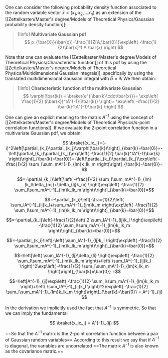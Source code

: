 One can consider the following probability density function associated to the random variable vector $\bar{x}=(x_1,x_2,\dots x_n)$ as an extension of the [[Zettelkasten/Master's degree/Models of Theoretical Physics/Gaussian probability density function]]:

>[!info] **Multivariate Gaussian pdf**
>$$ p_{\bar{X}}(\bar{x})=\frac{1}{Z[A,\bar{0}]}\exp\left( -\frac{1}{2}\bar{x}^t A \bar{x} \right) $$


Note that one can evaluate the [[Zettelkasten/Master's degree/Models of Theoretical Physics/Characteristic function]] of this pdf by using the [[Zettelkasten/Master's degree/Models of Theoretical Physics/Multidimensional Gaussian integrals]], specifically by using the translated multidimensional Gaussian integral with $\bar{b}=i\bar{k}$
We then obtain:

>[!info] **Characteristic function of the multivariate Gaussian**
>$$ \varphi(\bar{k}) = \braket{e^{i\bar{k}\cdot\bar{x}}}= \exp\left( \frac{1}{2} (i\bar{k})^tA^{-1}(i\bar{k}) \right)= \exp\left( -\frac{1}{2} \bar{k}^tA^{-1}\bar{k} \right) $$

One can give an explicit meaning to the matrix $A^{-1}$ using the concept of [[Zettelkasten/Master's degree/Models of Theoretical Physics/s-point correlation functions]].
If we evaluate the 2-point correlation function in a multivariate Gaussian pdf, we obtain:

$$ \braket{x_ix_j}=(-i)^2\left[\partial_{k_i}\partial_{k_j}\varphi(\bar{k})\right]_{\bar{k}=\bar{0}}=-\left[\partial_{k_i}\partial_{k_j}\exp\left( -\frac{1}{2} \bar{k}^tA^{-1}\bar{k} \right)\right]_{\bar{k}=\bar{0}}=-\left[\partial_{k_i}\partial_{k_j}\exp\left( -\frac{1}{2} \sum_l\sum_mA^{-1}_{lm}k_lk_m \right)\right]_{\bar{k}=\bar{0}}= $$

$$=-\partial_{k_i}\left[\left( -\frac{1}{2} \sum_l\sum_mA^{-1}_{lm}(k_l\delta_{mj}+\delta_{lj}k_m) \right)\exp\left( -\frac{1}{2} \sum_l\sum_mA^{-1}_{lm}k_lk_m \right)\right]_{\bar{k}=\bar{0}}=$$

$$=-\partial_{k_i}\left[-\frac{1}{2}\left(  \sum_lA^{-1}_{lj}k_l+\sum_mA^{-1}_{jm}k_m \right)\exp\left( -\frac{1}{2} \sum_l\sum_mA^{-1}_{lm}k_lk_m \right)\right]_{\bar{k}=\bar{0}}=$$

$$=-\partial_{k_i}\left[-\frac{1}{2}\left( 2 \sum_lA^{-1}_{lj}k_l \right)\exp\left( -\frac{1}{2} \sum_l\sum_mA^{-1}_{lm}k_lk_m \right)\right]_{\bar{k}=\bar{0}}=$$

$$=-\partial_{k_i}\left[-\left( \sum_lA^{-1}_{lj}k_l \right)\exp\left( -\frac{1}{2} \sum_l\sum_mA^{-1}_{lm}k_lk_m \right)\right]_{\bar{k}=\bar{0}}=$$

$$=\left[\left( \sum_lA^{-1}_{lj}\delta_{li} \right)\exp\left( -\frac{1}{2} \sum_l\sum_mA^{-1}_{lm}k_lk_m \right)+\left( \sum_lA^{-1}_{lj}k_l \right)^2\exp\left( -\frac{1}{2} \sum_l\sum_mA^{-1}_{lm}k_lk_m \right)\right]_{\bar{k}=\bar{0}}  =$$


$$=\left[A^{-1}_{ij}\exp\left( -\frac{1}{2} \sum_l\sum_mA^{-1}_{lm}k_lk_m \right)+\left( \sum_lA^{-1}_{lj}k_l \right)^2\exp\left( -\frac{1}{2} \sum_l\sum_mA^{-1}_{lm}k_lk_m \right)\right]_{\bar{k}=\bar{0}} = A^{-1}_{ij} $$

In the derivation we implicitly used the fact that $A^{-1}$ is symmetric.
So that we can imply the fundamental 

$$ \braket{x_ix_j} =  A^{-1}_{ij} $$


==So that the $A^{-1}$ matrix is the 2-point correlation function between a pair of Gaussian random variables==
According to this result we say that if $A^{-1}$ is diagonal, the variables are uncorrelated
==The matrix $A^{-1}$ is also known as the covariance matrix.==
